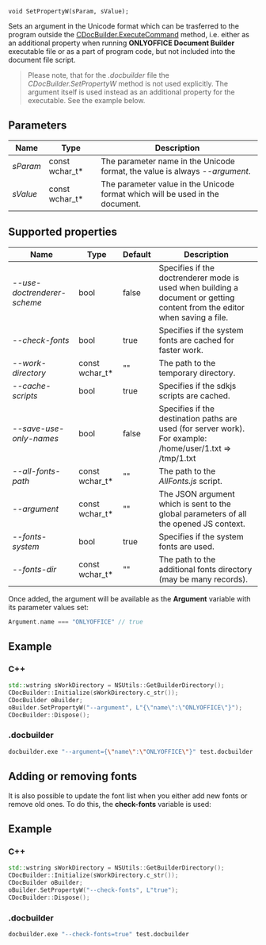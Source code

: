 `void SetPropertyW(sParam, sValue);`

Sets an argument in the Unicode format which can be trasferred to the program outside the [CDocBuilder.ExecuteCommand](../ExecuteCommand/index.md) method, i.e. either as an additional property when running **ONLYOFFICE Document Builder** executable file or as a part of program code, but not included into the document file script.

> Please note, that for the *.docbuilder* file the *CDocBuilder.SetPropertyW* method is not used explicitly. The argument itself is used instead as an additional property for the executable. See the example below.

## Parameters

| Name     | Type             | Description                                                                   |
| -------- | ---------------- | ----------------------------------------------------------------------------- |
| *sParam* | const wchar\_t\* | The parameter name in the Unicode format, the value is always *--argument*.   |
| *sValue* | const wchar\_t\* | The parameter value in the Unicode format which will be used in the document. |

## Supported properties

| Name                        | Type             | Default | Description                                                                                                                |
| --------------------------- | ---------------- | ------- | -------------------------------------------------------------------------------------------------------------------------- |
| *--use-doctrenderer-scheme* | bool             | false   | Specifies if the doctrenderer mode is used when building a document or getting content from the editor when saving a file. |
| *--check-fonts*             | bool             | true    | Specifies if the system fonts are cached for faster work.                                                                  |
| *--work-directory*          | const wchar\_t\* | ""      | The path to the temporary directory.                                                                                       |
| *--cache-scripts*           | bool             | true    | Specifies if the sdkjs scripts are cached.                                                                                 |
| *--save-use-only-names*     | bool             | false   | Specifies if the destination paths are used (for server work). For example: /home/user/1.txt => /tmp/1.txt                 |
| *--all-fonts-path*          | const wchar\_t\* | ""      | The path to the *AllFonts.js* script.                                                                                      |
| *--argument*                | const wchar\_t\* | ""      | The JSON argument which is sent to the global parameters of all the opened JS context.                                     |
| *--fonts-system*            | bool             | true    | Specifies if the system fonts are used.                                                                                    |
| *--fonts-dir*               | const wchar\_t\* | ""      | The path to the additional fonts directory (may be many records).                                                          |

Once added, the argument will be available as the **Argument** variable with its parameter values set:

```cpp
Argument.name === "ONLYOFFICE" // true
```

## Example

### C++

```cpp
std::wstring sWorkDirectory = NSUtils::GetBuilderDirectory();
CDocBuilder::Initialize(sWorkDirectory.c_str());
CDocBuilder oBuilder;
oBuilder.SetPropertyW("--argument", L"{\"name\":\"ONLYOFFICE\"}");
CDocBuilder::Dispose();
```

### .docbuilder

```sh
docbuilder.exe "--argument={\"name\":\"ONLYOFFICE\"}" test.docbuilder
```

## Adding or removing fonts

It is also possible to update the font list when you either add new fonts or remove old ones. To do this, the **check-fonts** variable is used:

## Example

### C++

```cpp
std::wstring sWorkDirectory = NSUtils::GetBuilderDirectory();
CDocBuilder::Initialize(sWorkDirectory.c_str());
CDocBuilder oBuilder;
oBuilder.SetPropertyW("--check-fonts", L"true");
CDocBuilder::Dispose();
```

### .docbuilder

```sh
docbuilder.exe "--check-fonts=true" test.docbuilder
```
